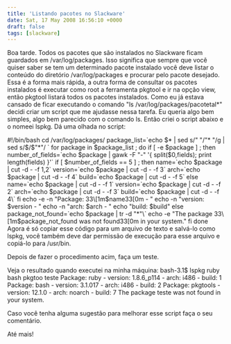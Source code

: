 ```yaml
---
title: 'Listando pacotes no Slackware'
date: Sat, 17 May 2008 16:56:10 +0000
draft: false
tags: [slackware]
---
```


Boa tarde. Todos os pacotes que são instalados no Slackware ficam guardados em /var/log/packages. Isso significa que sempre que você quiser saber se tem um determinado pacote instalado você deve listar o conteúdo do diretório /var/log/packages e procurar pelo pacote desejado. Essa é a forma mais rápida, a outra forma de consultar os pacotes instalados é executar como root a ferramenta pkgtool e ir na opção view, então pkgtool listará todos os pacotes instalados. Como eu já estava cansado de ficar executando o comando "ls /var/log/packages/pacotetal*" decidi criar um script que me ajudasse nessa tarefa. Eu queria algo bem simples, algo bem parecido com o comando ls. Então criei o script abaixo e o nomeei lspkg. Dá uma olhada no script:

#!/bin/bash
cd /var/log/packages/
package_list=\`echo $* | sed s/" "/"* "/g | sed s/$/$"*"/ \`
for package in $package_list ; do
	if \[ -e $package \] ;
	then
	number\_of\_fields=\`echo $package | gawk -F "-" '{ split($0,fields); print length(fields) }'\`
		if \[ $number\_of\_fields == 5 \] ;
		then
			name=\`echo $package | cut -d - -f 1,2\`
			version=\`echo $package | cut -d - -f 3\`
			arch=\`echo $package | cut -d - -f 4\`
			build=\`echo $package | cut -d - -f 5\`
		else
			name=\`echo $package | cut -d - -f 1\`
			version=\`echo $package | cut -d - -f 2\`
			arch=\`echo $package | cut -d - -f 3\`
			build=\`echo $package | cut -d - -f 4\`
		fi
			echo -e -n "Package: 33\[1m$name33\[0m - "
			echo -n  "version: $version - "
			echo -n "arch: $arch - "
			echo "build: $build"
	else
		package\_not\_found=\`echo $package | tr -d "*"\`
		echo -e "The package 33\[1m$package\_not\_found was not found33\[0m in your system."
	fi
done
Agora é só copiar esse código para um arquivo de texto e salvá-lo como lspkg, você também deve dar permissão de execução para esse arquivo e copiá-lo para /usr/bin.

Depois de fazer o procedimento acim, faça um teste.

Veja o resultado quando executei na minha máquina: bash-3.1$ lspkg ruby bash pkgtoo teste Package: ruby - version: 1.8.6_p114 - arch: i486 - build: 1 Package: bash - version: 3.1.017 - arch: i486 - build: 2 Package: pkgtools - version: 12.1.0 - arch: noarch - build: 7 The package teste was not found in your system.

Caso você tenha alguma sugestão para melhorar esse script faça o seu comentário.

Até mais!